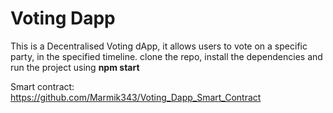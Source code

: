 # Voting Dapp

This is a Decentralised Voting dApp, it allows users to vote on a specific party, in the specified timeline.
clone the repo, install the dependencies and run the project using **npm start**

Smart contract: https://github.com/Marmik343/Voting_Dapp_Smart_Contract

